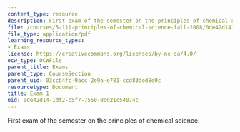 ```yaml
---
content_type: resource
description: First exam of the semester on the principles of chemical science.
file: /courses/5-111-principles-of-chemical-science-fall-2008/0de42d141df2c5f775500cd21c54074c_Exam1_FA08.pdf
file_type: application/pdf
learning_resource_types:
- Exams
license: https://creativecommons.org/licenses/by-nc-sa/4.0/
ocw_type: OCWFile
parent_title: Exams
parent_type: CourseSection
parent_uid: 03ccb4fc-9acc-2e9a-e701-ccd83ded8e0c
resourcetype: Document
title: Exam 1
uid: 0de42d14-1df2-c5f7-7550-0cd21c54074c
---
```

First exam of the semester on the principles of chemical science.